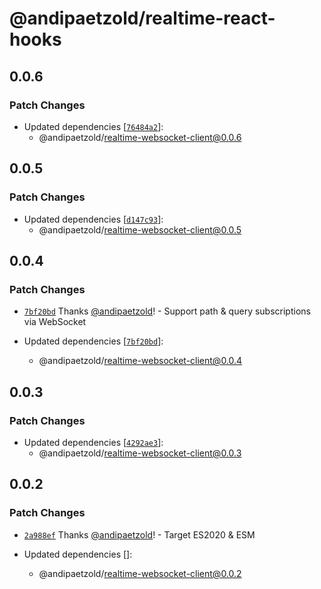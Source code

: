 # @andipaetzold/realtime-react-hooks

## 0.0.6

### Patch Changes

- Updated dependencies [[`76484a2`](https://github.com/andipaetzold/realtime/commit/76484a27b650c93e6259446c0276ceb3b0cb7e11)]:
  - @andipaetzold/realtime-websocket-client@0.0.6

## 0.0.5

### Patch Changes

- Updated dependencies [[`d147c93`](https://github.com/andipaetzold/realtime/commit/d147c93f175f5cc9005fb06de60ef8ed3c111c27)]:
  - @andipaetzold/realtime-websocket-client@0.0.5

## 0.0.4

### Patch Changes

- [`7bf20bd`](https://github.com/andipaetzold/realtime/commit/7bf20bdadfbb541e27a27014382b9403a34e351e) Thanks [@andipaetzold](https://github.com/andipaetzold)! - Support path & query subscriptions via WebSocket

- Updated dependencies [[`7bf20bd`](https://github.com/andipaetzold/realtime/commit/7bf20bdadfbb541e27a27014382b9403a34e351e)]:
  - @andipaetzold/realtime-websocket-client@0.0.4

## 0.0.3

### Patch Changes

- Updated dependencies [[`4292ae3`](https://github.com/andipaetzold/realtime/commit/4292ae333401d039842c7d4c8873c88db8964163)]:
  - @andipaetzold/realtime-websocket-client@0.0.3

## 0.0.2

### Patch Changes

- [`2a988ef`](https://github.com/andipaetzold/realtime/commit/2a988ef1968586eee63195ed82f90a419902a06d) Thanks [@andipaetzold](https://github.com/andipaetzold)! - Target ES2020 & ESM

- Updated dependencies []:
  - @andipaetzold/realtime-websocket-client@0.0.2
